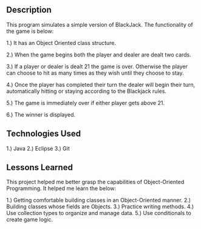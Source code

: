 ## Description

This program simulates a simple version of BlackJack. The functionality of the game is below:

1.) It has an Object Oriented class structure.

2.) When the game begins both the player and dealer are dealt two cards.

3.) If a player or dealer is dealt 21 the game is over. Otherwise the player can choose to hit as many times as they wish until they choose to stay.

4.) Once the player has completed their turn the dealer will begin their turn, automatically hitting or staying according to the Blackjack rules.

5.) The game is immediately over if either player gets above 21.

6.) The winner is displayed.

## Technologies Used
1.) Java
2.) Eclipse
3.) Git

## Lessons Learned

This project helped me better grasp the capabilities of Object-Oriented Programming. It helped me learn the below:

1.) Getting comfortable building classes in an Object-Oriented manner.
2.) Building classes whose fields are Objects.
3.) Practice writing methods.
4.) Use collection types to organize and manage data.
5.) Use conditionals to create game logic.